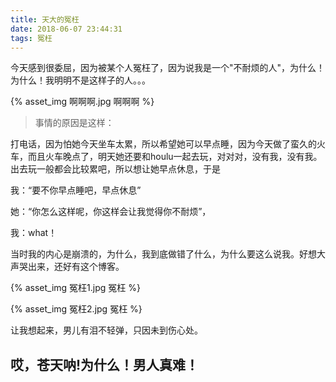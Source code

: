 ```yaml
---
title: 天大的冤枉
date: 2018-06-07 23:44:31
tags: 冤枉
---
```


今天感到很委屈，因为被某个人冤枉了，因为说我是一个"不耐烦的人"，为什么！为什么！我明明不是这样子的人。。。

{% asset_img 啊啊啊.jpg 啊啊啊 %}

>事情的原因是这样：

打电话，因为怕她今天坐车太累，所以希望她可以早点睡，因为今天做了蛮久的火车，而且火车晚点了，明天她还要和houlu一起去玩，对对对，没有我，没有我。出去玩一般都会比较累吧，所以想让她早点休息，于是

我：“要不你早点睡吧，早点休息”

她：“你怎么这样呢，你这样会让我觉得你不耐烦”，

我：what！

当时我的内心是崩溃的，为什么，我到底做错了什么，为什么要这么说我。好想大声哭出来，还好有这个博客。

{% asset_img 冤枉1.jpg 冤枉 %}

{% asset_img 冤枉2.jpg 冤枉 %}

让我想起来，男儿有泪不轻弹，只因未到伤心处。

## 哎，苍天呐!为什么！男人真难！
